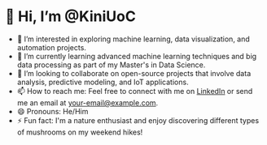# 👋 Hi, I’m @KiniUoC

- 👀 I’m interested in exploring machine learning, data visualization, and automation projects.
- 🌱 I’m currently learning advanced machine learning techniques and big data processing as part of my Master's in Data Science.
- 💞️ I’m looking to collaborate on open-source projects that involve data analysis, predictive modeling, and IoT applications.
- 📫 How to reach me: Feel free to connect with me on [LinkedIn](https://www.linkedin.com) or send me an email at [your-email@example.com](mailto:your-email@example.com).
- 😄 Pronouns: He/Him
- ⚡ Fun fact: I'm a nature enthusiast and enjoy discovering different types of mushrooms on my weekend hikes!

<!---
KiniUoC/KiniUoC is a ✨ special ✨ repository because its `README.md` (this file) appears on your GitHub profile.
You can click the Preview link to take a look at your changes.
--->
